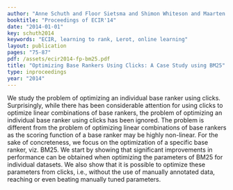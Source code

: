 ```yaml
---
author: "Anne Schuth and Floor Sietsma and Shimon Whiteson and Maarten de Rijke"
booktitle: "Proceedings of ECIR'14"
date: "2014-01-01"
key: schuth2014
keywords: "ECIR, learning to rank, Lerot, online learning"
layout: publication
pages: "75-87"
pdf: /assets/ecir2014-fp-bm25.pdf
title: "Optimizing Base Rankers Using Clicks: A Case Study using BM25"
type: inproceedings
year: "2014"
---
```


We study the problem of optimizing an individual base ranker using clicks. Surprisingly, while there has been
considerable attention for using clicks to optimize linear combinations of base rankers, the problem of optimizing an
individual base ranker using clicks has been ignored. The problem is different from the problem of optimizing linear
combinations of base rankers as the scoring function of a base ranker may be highly non-linear. For the sake of
concreteness, we focus on the optimization of a specific base ranker, viz. BM25. We start by showing that significant
improvements in performance can be obtained when optimizing the parameters of BM25 for individual datasets. We also show
that it is possible to optimize these parameters from clicks, i.e., without the use of manually annotated data, reaching
or even beating manually tuned parameters.
